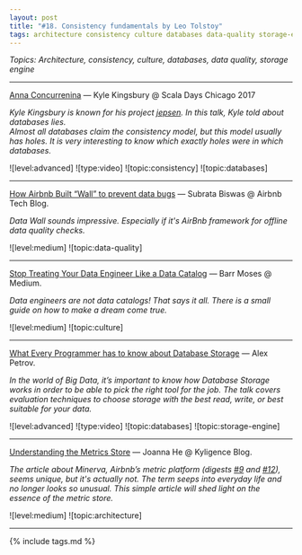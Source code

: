 ```yaml
---
layout: post
title: "#18. Consistency fundamentals by Leo Tolstoy"
tags: architecture consistency culture databases data-quality storage-engine
---
```


*Topics: Architecture, consistency, culture, databases, data quality, storage engine*

<!--cut-->

---

[Anna Concurrenina](https://youtu.be/eSaFVX4izsQ) — Kyle Kingsbury @ Scala Days Chicago 2017

*Kyle Kingsbury is known for his project [jepsen](https://jepsen.io). In this talk, Kyle told about databases lies.  
Almost all databases claim the consistency model, but this model usually has holes. It is very interesting to know which exactly holes were in which databases.*

![level:advanced] ![type:video] ![topic:consistency] ![topic:databases]

---

[How Airbnb Built “Wall” to prevent data bugs](https://medium.com/airbnb-engineering/how-airbnb-built-wall-to-prevent-data-bugs-ad1b081d6e8f) — Subrata Biswas @ Airbnb Tech Blog.

*Data Wall sounds impressive. Especially if it's AirBnb framework for offline data quality checks.*

![level:medium] ![topic:data-quality]

---

[Stop Treating Your Data Engineer Like a Data Catalog](https://barrmoses.medium.com/stop-treating-your-data-engineer-like-a-data-catalog-14ed3eacf646) — Barr Moses @ Medium.

*Data engineers are not data catalogs! That says it all. There is a small guide on how to make a dream come true.*

![level:medium] ![topic:culture]

---

[What Every Programmer has to know about Database Storage](https://youtu.be/e1wbQPbFZdk) — Alex Petrov.

*In the world of Big Data, it’s important to know how Database Storage works in order to be able to pick the right tool for the job. The talk covers evaluation techniques to choose storage with the best read, write, or best suitable for your data.*

![level:advanced] ![type:video] ![topic:databases] ![topic:storage-engine]

---

[Understanding the Metrics Store](https://medium.com/kyligence/understanding-the-metrics-store-c213341e4c25) — Joanna He @ Kyligence Blog.

*The article about Minerva, Airbnb’s metric platform (digests [#9](https://digest.deordie.org/09_Goddess_blessing/) and [#12](https://digest.deordie.org/12_Become_an_open_source_star/)), seems unique, but it's actually not. The term seeps into everyday life and no longer looks so unusual. This simple article will shed light on the essence of the metric store.*

![level:medium] ![topic:architecture]

---

{% include tags.md %}
